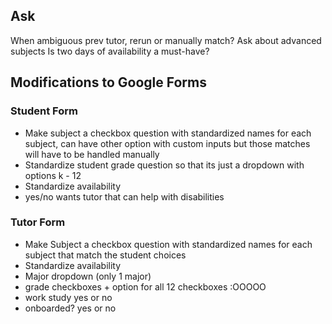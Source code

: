 ## Ask

When ambiguous prev tutor, rerun or manually match?
Ask about advanced subjects
Is two days of availability a must-have?

## Modifications to Google Forms
### Student Form
* Make subject a checkbox question with standardized names for each subject, can have other option with custom inputs but those matches will have to be handled manually
* Standardize student grade question so that its just a dropdown with options k - 12
* Standardize availability
* yes/no wants tutor that can help with disabilities

### Tutor Form
* Make Subject a checkbox question with standardized names for each subject that match the student choices
* Standardize availability
* Major dropdown (only 1 major)
* grade checkboxes + option for all 12 checkboxes :OOOOO
* work study yes or no
* onboarded? yes or no